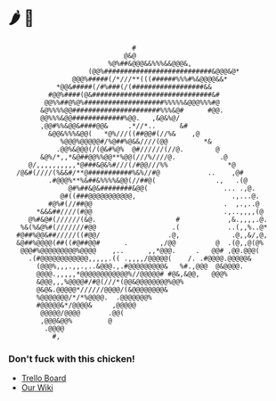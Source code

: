 # 🌶️ 🐔                                                             
                                   #                                 
                                 @&@                                 
                             %@%##&@@@&&%%%&&@@@&,                   
                        (@@%###########################&@@@&@*       
                    @@@%#####(/*///**(((######%%%#%&@@@@&&*          
                *@@&#####(/#%###(/(##################&&              
              #@@%####(@&##############################&#            
             @@%%##@%@%####################%%%%%&@@@%%%#@            
            &@%%%%@@######################%%%&@#      #@@.           
            @@%%%&@@#############%@@.   ,&@&%@/                      
            ,@@#%%&@@&####@@&     .*//*..      &#                    
              &@@&%%%&@@(   *@%///((##@@#(//%&    ,@                 
                 %@@@%@@@@@#/%@##%@&&////(@@         *&              
                .@@%&@@@(/(@&#%@%  @#//////(//@.        @            
            &@%/*,,*&@##@@%%@@**%@@(///%////@.           .@          
         @/,,,,,,,,,,*@###&@&%#///(/#@@///%%               *@        
      /@&#(////(%&&#/**@###########%&%//#@            ..    ,@#      
              .#@@@%**%&##&%%%%&@@(//##@(               .,   .(@     
                   @#%##&@&########&@@(                   ... .,@.   
                 @#((###@@@@@@@@@@@,                        .,...@.  
              #@%#(//##@@                                 .  ,.,..@  
           *&&&##////(#@@                                 .,..,,,,(@ 
         @%#&@#(//////(&@.                    #            ,&.,,,,.@.
       %&(%&@%#(///////#@@                   .(            ..(,,%..@*
      #@##%@@&##/////((#@@/                 .@,             .@,,&/,@,
      &@##%@@@@(##((#@##@@#      .        ,/@@          @  .(@,,@(@% 
       @@@#%@@@@@@@@@%@@@@    ,..      ,,*@@@.     .   @@# ,@@.@@@(  
         .(#@@@@@@@@@@@@,,,,,.(( .,,,,/@@@@@(    /. .#@@@@.@@@@@&    
           (@@@%,,,.,,.,..&@@@.,.#@@@@@@@@@&   %#.,@@@  @&@@@@.      
           @@@@.,,,,,*@@@@@@@@@@@@%//@@@@@# #@&,&@@,   @@@%          
           &@@@,,,%@@@@#/#@(///*(@@&@@@@@@@@%@@%                     
           @&@&.@@@@@*//////@@@@/(&@@@@@@@@&                         
           %@@@@@@@/*/*%@@@@.  .@@@@@@@%                             
           #@@@@@&*/@@@@&     ,@@@@@                                 
            @@@@@/@@@@       .@@(                                    
            ,@@@&@@%         @                                       
             .@@@@                                                   
               #,                                                    


### Don't fuck with this chicken!
* [Trello Board](https://trello.com/b/ukfAJEwb/spicy-chicken)  
* [Our Wiki](https://github.com/ECS-251-W2020/final-project-group-6-spicy-chicken/wiki)  


